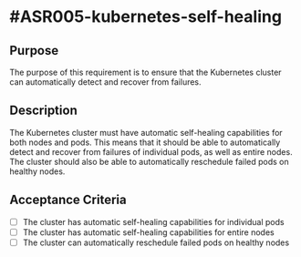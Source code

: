 # #ASR005-kubernetes-self-healing

## Purpose

The purpose of this requirement is to ensure that the Kubernetes cluster can automatically
detect and recover from failures.

## Description

The Kubernetes cluster must have automatic self-healing capabilities for both nodes
and pods. This means that it should be able to automatically detect and recover from
failures of individual pods, as well as entire nodes. The cluster should also be
able to automatically reschedule failed pods on healthy nodes.

## Acceptance Criteria

- [ ] The cluster has automatic self-healing capabilities for individual pods
- [ ] The cluster has automatic self-healing capabilities for entire nodes
- [ ] The cluster can automatically reschedule failed pods on healthy nodes
